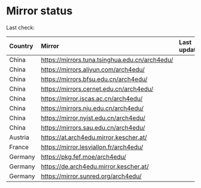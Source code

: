 <script src="./time.js"></script>
# Mirror status
Last check: <script type="text/javascript">localize(1706883362.0930774);</script>

|Country|Mirror|Last update|
|:------|:-----|:----------|
|China|https://mirrors.tuna.tsinghua.edu.cn/arch4edu/|<script type="text/javascript">localize(1706855600);</script>|
|China|https://mirrors.aliyun.com/arch4edu/|<script type="text/javascript">localize(1706855600);</script>|
|China|https://mirrors.bfsu.edu.cn/arch4edu/|<script type="text/javascript">localize(1706855600);</script>|
|China|https://mirrors.cernet.edu.cn/arch4edu/|<script type="text/javascript">localize(1706855600);</script>|
|China|https://mirror.iscas.ac.cn/arch4edu/|<script type="text/javascript">localize(1706855600);</script>|
|China|https://mirrors.nju.edu.cn/arch4edu/|<script type="text/javascript">localize(1706812146);</script>|
|China|https://mirror.nyist.edu.cn/arch4edu/|<script type="text/javascript">localize(1706855600);</script>|
|China|https://mirrors.sau.edu.cn/arch4edu/|<script type="text/javascript">localize(1706855600);</script>|
|Austria|https://at.arch4edu.mirror.kescher.at/|<script type="text/javascript">localize(1706855600);</script>|
|France|https://mirror.lesviallon.fr/arch4edu/|<script type="text/javascript">localize(1706855600);</script>|
|Germany|https://pkg.fef.moe/arch4edu/|<script type="text/javascript">localize(1706855600);</script>|
|Germany|https://de.arch4edu.mirror.kescher.at/|<script type="text/javascript">localize(1706855600);</script>|
|Germany|https://mirror.sunred.org/arch4edu/|<script type="text/javascript">localize(1706855600);</script>|

<script src="./tablefilter/tablefilter.js"></script>
<script src="./table.js"></script>